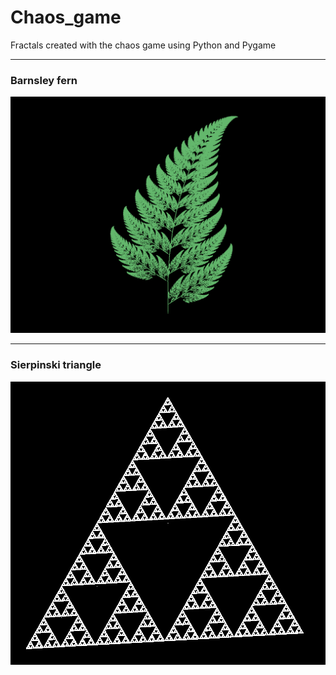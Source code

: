 # Chaos_game
Fractals created with the chaos game using Python and Pygame
***
### Barnsley fern
![Barnsley fern image](https://github.com/nikmaffi/Chaos_game/blob/main/barnsley_fern/img/fern.png)
***
### Sierpinski triangle
![Sierpinski triangle image](https://github.com/nikmaffi/Chaos_game/blob/main/sierpinski_triangle/img/triangle.png)
